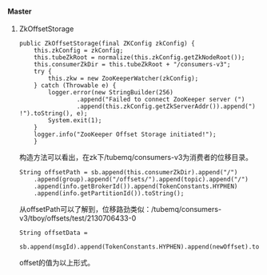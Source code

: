 #### Master

1. ZkOffsetStorage
   ```
   public ZkOffsetStorage(final ZKConfig zkConfig) {
       this.zkConfig = zkConfig;
       this.tubeZkRoot = normalize(this.zkConfig.getZkNodeRoot());
       this.consumerZkDir = this.tubeZkRoot + "/consumers-v3";
       try {
           this.zkw = new ZooKeeperWatcher(zkConfig);
       } catch (Throwable e) {
           logger.error(new StringBuilder(256)
                   .append("Failed to connect ZooKeeper server (")
                   .append(this.zkConfig.getZkServerAddr()).append(") !").toString(), e);
           System.exit(1);
       }
       logger.info("ZooKeeper Offset Storage initiated!");
       }
   ```
   构造方法可以看出，在zk下/tubemq/consumers-v3为消费者的位移目录。
   ```
   String offsetPath = sb.append(this.consumerZkDir).append("/")
       .append(group).append("/offsets/").append(topic).append("/")
       .append(info.getBrokerId()).append(TokenConstants.HYPHEN)
       .append(info.getPartitionId()).toString();
   ```
   从offsetPath可以了解到，位移路劲类似：/tubemq/consumers-v3/tboy/offsets/test/2130706433-0
   ```
   String offsetData =
       sb.append(msgId).append(TokenConstants.HYPHEN).append(newOffset).toString();
   ```
   offset的值为以上形式。
 
 
 
